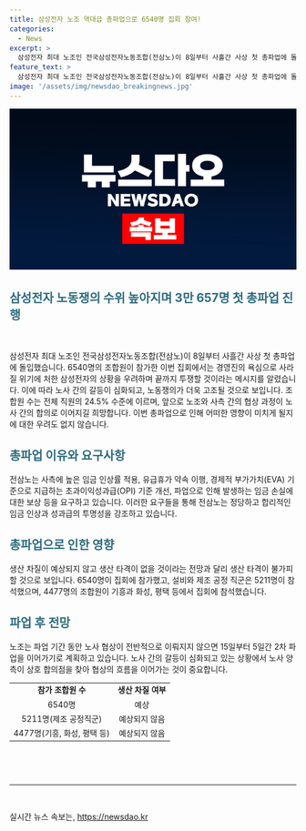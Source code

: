 ```yaml
---
title: 삼성전자 노조 역대급 총파업으로 6540명 집회 참여!
categories:
  - News
excerpt: >
  삼성전자 최대 노조인 전국삼성전자노동조합(전삼노)이 8일부터 사흘간 사상 첫 총파업에 돌입했다. 전삼노는 경영진의 욕심과 불평등을 지적하며 정당한 임금과 성과급을 요구하고, 6540명의 조합원이 참가한 집회에서 파업의 결의를 다졌다. 파업은 단순히 집회 참가자 수를 넘어 생산에도 타격을 줄 것이라는 전망이 나오고 있으며, 추가적인 5일간의 2차 파업이 예고되고 있다.
feature_text: >
  삼성전자 최대 노조인 전국삼성전자노동조합(전삼노)이 8일부터 사흘간 사상 첫 총파업에 돌입했다. 전삼노는 경영진의 욕심과 불평등을 지적하며 정당한 임금과 성과급을 요구하고, 6540명의 조합원이 참가한 집회에서 파업의 결의를 다졌다. 파업은 단순히 집회 참가자 수를 넘어 생산에도 타격을 줄 것이라는 전망이 나오고 있으며, 추가적인 5일간의 2차 파업이 예고되고 있다.
image: '/assets/img/newsdao_breakingnews.jpg'
---
```


<p><img src="/assets/img/newsdao_breakingnews.jpg" alt="ontimetimes 속보" /></p>

<h2 data-ke-size="size26" style="color:#2E6C80">삼성전자 노동쟁의 수위 높아지며 3만 657명 첫 총파업 진행</h2>

<p data-ke-size="size16">&nbsp;</p>

<p>삼성전자 최대 노조인 전국삼성전자노동조합(전삼노)이 8일부터 사흘간 사상 첫 총파업에 돌입했습니다. 6540명의 조합원이 참가한 이번 집회에서는 경영진의 욕심으로 사라질 위기에 처한 삼성전자의 상황을 우려하며 끝까지 투쟁할 것이라는 메시지를 알렸습니다. 이에 따라 노사 간의 갈등이 심화되고, 노동쟁의가 더욱 고조될 것으로 보입니다. 조합원 수는 전체 직원의 24.5% 수준에 이르며, 앞으로 노조와 사측 간의 협상 과정이 노사 간의 합의로 이어지길 희망합니다. 이번 총파업으로 인해 어떠한 영향이 미치게 될지에 대한 우려도 없지 않습니다.</p></p>

<h2 data-ke-size="size24" style="color:#2E6C80">총파업 이유와 요구사항</h2>

<p data-ke-size="size16">전삼노는 사측에 높은 임금 인상률 적용, 유급휴가 약속 이행, 경제적 부가가치(EVA) 기준으로 지급하는 초과이익성과급(OPI) 기준 개선, 파업으로 인해 발생하는 임금 손실에 대한 보상 등을 요구하고 있습니다. 이러한 요구들을 통해 전삼노는 정당하고 합리적인 임금 인상과 성과급의 투명성을 강조하고 있습니다.</p>

<h2 data-ke-size="size24" style="color:#2E6C80">총파업으로 인한 영향</h2>

<p data-ke-size="size16">생산 차질이 예상되지 않고 생산 타격이 없을 것이라는 전망과 달리 생산 타격이 불가피할 것으로 보입니다. 6540명이 집회에 참가했고, 설비와 제조 공정 직군은 5211명이 참석했으며, 4477명의 조합원이 기흥과 화성, 평택 등에서 집회에 참석했습니다.</p>

<h2 data-ke-size="size24" style="color:#2E6C80">파업 후 전망</h2>

<p data-ke-size="size16">노조는 파업 기간 동안 노사 협상이 전반적으로 이뤄지지 않으면 15일부터 5일간 2차 파업을 이어가기로 계획하고 있습니다. 노사 간의 갈등이 심화되고 있는 상황에서 노사 양측이 상호 합의점을 찾아 협상의 흐름을 이어가는 것이 중요합니다.</p>

<table>
<tbody>
<tr>
<td style="text-align: center; height: 17px;"><b>참가 조합원 수</b></td>
<td style="text-align: center; height: 17px;"><b>생산 차질 여부</b></td>
</tr>
<tr>
<td style="text-align: center; height: 17px;">6540명</td>
<td style="text-align: center; height: 17px;">예상</td>
</tr>
<tr>
<td style="text-align: center; height: 17px;">5211명(제조 공정직군)</td>
<td style="text-align: center; height: 17px;">예상되지 않음</td>
</tr>
<tr>
<td style="text-align: center; height: 17px;">4477명(기흥, 화성, 평택 등)</td>
<td style="text-align: center; height: 17px;">예상되지 않음</td>
</tr>
</tbody>
</table>

<p data-ke-size="size16">&nbsp;</p>

<p data-ke-size="size16">&nbsp;</p>

<hr>

<p data-ke-size="size16">&nbsp;</p>
실시간 뉴스 속보는, <a href="https://newsdao.kr" rel="dofollow">https://newsdao.kr</a>



